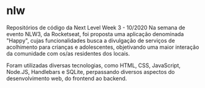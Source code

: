 # nlw
Repositórios de código da Next Level Week 3 - 10/2020
Na semana de evento NLW3, da Rocketseat, foi proposta uma aplicação denominada "Happy", cujas funcionalidades busca a divulgação de serviços de acolhimento para crianças e adolescentes, objetivando uma maior interação da comunidade com os/as residentes dos locais.

Foram utilizadas diversas tecnologias, como HTML, CSS, JavaScript, Node.JS, Handlebars e SQLite, perpassando diversos aspectos do desenvolvimento web, do frontend ao backend.
